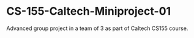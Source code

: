 # CS-155-Caltech-Miniproject-01
Advanced group project in a team of 3 as part of Caltech CS155 course.
